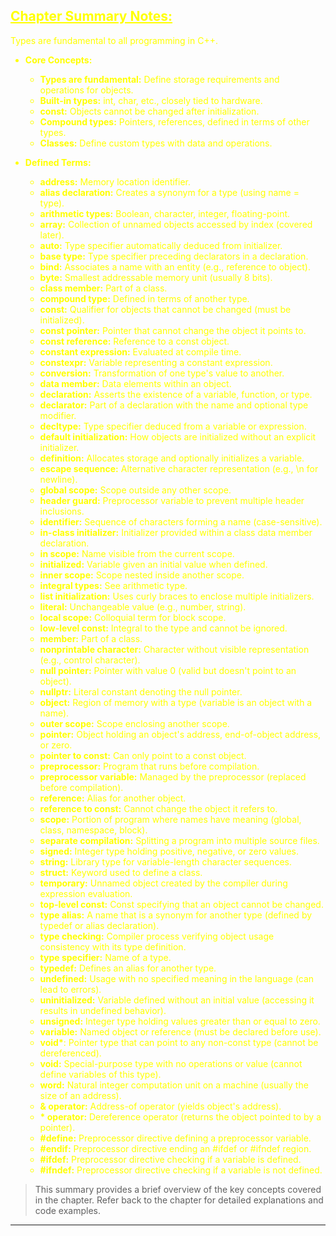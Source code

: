 ## <font color="yellow"><u>Chapter Summary Notes:</u></f>

Types are fundamental to all programming in C++.

- **Core Concepts:**
     
	- **Types are fundamental:** Define storage requirements and operations for objects.
	- **Built-in types:** int, char, etc., closely tied to hardware.
	- **const:** Objects cannot be changed after initialization.
	- **Compound types:** Pointers, references, defined in terms of other types.
	- **Classes:** Define custom types with data and operations.
	
- **Defined Terms:**
     
	- **address:** Memory location identifier.
	- **alias declaration:** Creates a synonym for a type (using name = type).
	- **arithmetic types:** Boolean, character, integer, floating-point.
	- **array:** Collection of unnamed objects accessed by index (covered later).
	- **auto:** Type specifier automatically deduced from initializer.
	- **base type:** Type specifier preceding declarators in a declaration.
	- **bind:** Associates a name with an entity (e.g., reference to object).
	- **byte:** Smallest addressable memory unit (usually 8 bits).
	- **class member:** Part of a class.
	- **compound type:** Defined in terms of another type.
	- **const:** Qualifier for objects that cannot be changed (must be initialized).
	- **const pointer:** Pointer that cannot change the object it points to.
	- **const reference:** Reference to a const object.
	- **constant expression:** Evaluated at compile time.
	- **constexpr:** Variable representing a constant expression.
	- **conversion:** Transformation of one type's value to another.
	- **data member:** Data elements within an object.
	- **declaration:** Asserts the existence of a variable, function, or type.
	- **declarator:** Part of a declaration with the name and optional type modifier.
	- **decltype:** Type specifier deduced from a variable or expression.
	- **default initialization:** How objects are initialized without an explicit initializer.
	- **definition:** Allocates storage and optionally initializes a variable.
	- **escape sequence:** Alternative character representation (e.g., \\n for newline).
	- **global scope:** Scope outside any other scope.
	- **header guard:** Preprocessor variable to prevent multiple header inclusions.
	- **identifier:** Sequence of characters forming a name (case-sensitive).
	- **in-class initializer:** Initializer provided within a class data member declaration.
	- **in scope:** Name visible from the current scope.
	- **initialized:** Variable given an initial value when defined.
	- **inner scope:** Scope nested inside another scope.
	- **integral types:** See arithmetic type.
	- **list initialization:** Uses curly braces to enclose multiple initializers.
	- **literal:** Unchangeable value (e.g., number, string).
	- **local scope:** Colloquial term for block scope.
	- **low-level const:** Integral to the type and cannot be ignored.
	- **member:** Part of a class.
	- **nonprintable character:** Character without visible representation (e.g., control character).
	- **null pointer:** Pointer with value 0 (valid but doesn't point to an object).
	- **nullptr:** Literal constant denoting the null pointer.
	- **object:** Region of memory with a type (variable is an object with a name).
	- **outer scope:** Scope enclosing another scope.
	- **pointer:** Object holding an object's address, end-of-object address, or zero.
	- **pointer to const:** Can only point to a const object.
	- **preprocessor:** Program that runs before compilation.
	- **preprocessor variable:** Managed by the preprocessor (replaced before compilation).
	- **reference:** Alias for another object.
	- **reference to const:** Cannot change the object it refers to.
	- **scope:** Portion of program where names have meaning (global, class, namespace, block).
	- **separate compilation:** Splitting a program into multiple source files.
	- **signed:** Integer type holding positive, negative, or zero values.
	- **string:** Library type for variable-length character sequences.
	- **struct:** Keyword used to define a class.
	- **temporary:** Unnamed object created by the compiler during expression evaluation.
	- **top-level const:** Const specifying that an object cannot be changed.
	- **type alias:** A name that is a synonym for another type (defined by typedef or alias declaration).
	- **type checking:** Compiler process verifying object usage consistency with its type definition.
	- **type specifier:** Name of a type.
	- **typedef:** Defines an alias for another type.
	- **undefined:** Usage with no specified meaning in the language (can lead to errors).
	- **uninitialized:** Variable defined without an initial value (accessing it results in undefined behavior).
	- **unsigned:** Integer type holding values greater than or equal to zero.
	- **variable:** Named object or reference (must be declared before use).
	- **void\***: Pointer type that can point to any non-const type (cannot be dereferenced).
	- **void:** Special-purpose type with no operations or value (cannot define variables of this type).
	- **word:** Natural integer computation unit on a machine (usually the size of an address).
	- **& operator:** Address-of operator (yields object's address).
	- **\* operator:** Dereference operator (returns the object pointed to by a pointer).
	- **#define:** Preprocessor directive defining a preprocessor variable.
	- **#endif:** Preprocessor directive ending an #ifdef or #ifndef region.
	- **#ifdef:** Preprocessor directive checking if a variable is defined.
	- **#ifndef:** Preprocessor directive checking if a variable is not defined.

>This summary provides a brief overview of the key concepts covered in the chapter. Refer back to the chapter for detailed explanations and code examples.

---


